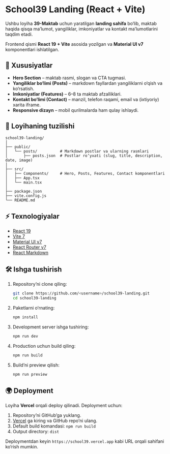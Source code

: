 # School39 Landing (React + Vite)

Ushbu loyiha **39-Maktab** uchun yaratilgan **landing sahifa** bo‘lib, maktab haqida qisqa ma’lumot, yangiliklar, imkoniyatlar va kontakt ma’lumotlarini taqdim etadi.

Frontend qismi **React 19 + Vite** asosida yozilgan va **Material UI v7** komponentlari ishlatilgan.

## 🚀 Xususiyatlar

* **Hero Section** – maktab rasmi, slogan va CTA tugmasi.
* **Yangiliklar bo‘limi (Posts)** – markdown fayllardan yangiliklarni o‘qish va ko‘rsatish.
* **Imkoniyatlar (Features)** – 6–8 ta maktab afzalliklari.
* **Kontakt bo‘limi (Contact)** – manzil, telefon raqami, email va (ixtiyoriy) xarita iframe.
* **Responsive dizayn** – mobil qurilmalarda ham qulay ishlaydi.

## 📂 Loyihaning tuzilishi

```
school39-landing/
│
├── public/
│   └── posts/          # Markdown postlar va ularning rasmlari
│       ├── posts.json  # Postlar ro‘yxati (slug, title, description, date, image)
│
├── src/
│   ├── Components/     # Hero, Posts, Features, Contact komponentlari
│   ├── App.tsx
│   └── main.tsx
│
├── package.json
├── vite.config.js
└── README.md
```

## ⚡️ Texnologiyalar

* [React 19](https://react.dev)
* [Vite 7](https://vitejs.dev)
* [Material UI v7](https://mui.com)
* [React Router v7](https://reactrouter.com)
* [React Markdown](https://github.com/remarkjs/react-markdown)

## 🛠 Ishga tushirish

1. Repository’ni clone qiling:

   ```bash
   git clone https://github.com/<username>/school39-landing.git
   cd school39-landing
   ```

2. Paketlarni o‘rnating:

   ```bash
   npm install
   ```

3. Development server ishga tushiring:

   ```bash
   npm run dev
   ```

4. Production uchun build qiling:

   ```bash
   npm run build
   ```

5. Build’ni preview qilish:

   ```bash
   npm run preview
   ```

## 🌍 Deployment

Loyiha **Vercel** orqali deploy qilinadi. Deployment uchun:

1. Repository’ni GitHub’ga yuklang.
2. [Vercel](https://vercel.com) ga kiring va GitHub repo’ni ulang.
3. Default build komandasi: `npm run build`
4. Output directory: `dist`

Deploymentdan keyin `https://school39.vercel.app` kabi URL orqali sahifani ko‘rish mumkin.
